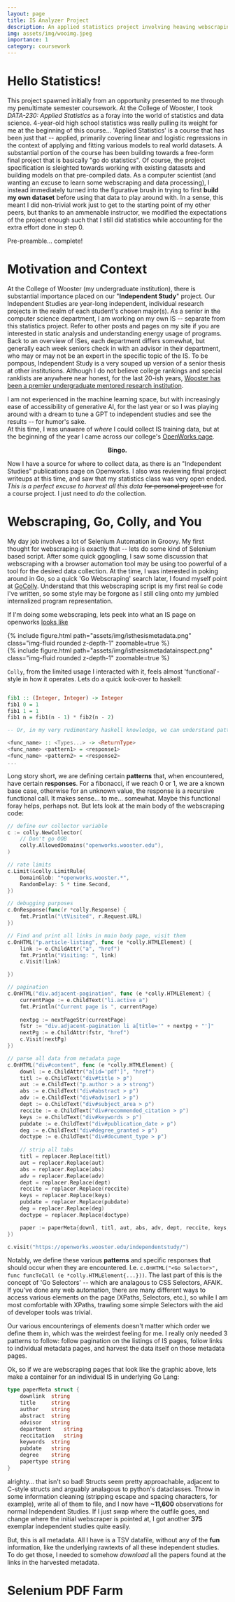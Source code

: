```yaml
---
layout: page
title: IS Analyzer Project
description: An applied statistics project involving heaving webscraping and NLP processing
img: assets/img/wooimg.jpeg
importance: 1
category: coursework
---
```


# Hello Statistics!

This project spawned initially from an opportunity presented to me through my penultimate semester coursework. 
At the College of Wooster, I took *DATA-230: Applied Statistics* as a foray into the world of statistics and data science.
4-year-old high school statistics was really pulling its weight for me at the beginning of this course...
'Applied Statistics' is a course that has been just that -- applied, primarily covering linear and logistic regressions in the context of applying and fitting various models to real world datasets.
A substantial portion of the course has been building towards a free-form final project that is basically "go do statistics".
Of course, the project specification is sleighted towards working with existing datasets and building models on that pre-compiled data. 
As a computer scientist (and wanting an excuse to learn some webscraping and data processing), I instead immediately turned into the figurative brush in trying to first **build my own dataset** before using that data to play around with.
In a sense, this meant I did non-trivial work just to get to the starting point of my other peers, but thanks to an ammenable instructor, we modified the expectations of the project enough such that I still did statistics while accounting for the extra effort done in step 0.

Pre-preamble... complete!

# Motivation and Context 

At the College of Wooster (my undergraduate institution), there is substantial importance placed on our "**Independent Study**" project.
Our Independent Studies are year-long independent, individual research projects in the realm of each student's chosen major(s). 
As a senior in the computer science department, I am working on my own IS -- separate from this statistics project. Refer to other posts and pages on my site if you are interested in static analysis and understanding energy usage of programs. 
Back to an overview of ISes, each department differs somewhat, but generally each week seniors check in with an advisor in their department, who may or may not be an expert in the specific topic of the IS.
To be pompous, Independent Study is a very souped up version of a senior thesis at other institutions. Although I do not believe college rankings and special ranklists are anywhere near honest, for the last 20-ish years, [Wooster has been a premier undergraduate mentored research institution](https://wooster.edu/academics/research/).

I am not experienced in the machine learning space, but with increasingly ease of accessibility of generative AI, for the last year or so I was playing around with a dream to tune a GPT to independent studies and see the results -- for humor's sake.  
At this time, I was unaware of *where* I could collect IS training data, but at the beginning of the year I came across our college's [OpenWorks page](https://openworks.wooster.edu/). 

<center><b>Bingo.</b></center>

Now I have a source for where to collect data, as there is an "Independent Studies" publications page on Openworks. I also was reviewing final project writeups at this time, and saw that my statistics class was very open ended. *This is a perfect excuse to harvest all this data* ~~for personal project use~~ for a course project. I just need to *do* the collection.

# Webscraping, Go, Colly, and You 

My day job involves a lot of Selenium Automation in Groovy. My first thought for webscraping is exactly that -- lets do some kind of Selenium based script. After some quick ggoogling, I saw some discussion that webscraping with a browser automation tool may be using too powerful of a tool for the desired data collection. At the time, I was interested in poking around in Go, so a quick 'Go Webscraping' search later, I found myself point at [GoColly](https://go-colly.org/). Understand that this webscraping script is my first real `Go` code I've written, so some style may be forgone as I still cling onto my jumbled internalized program representation. 

If I'm doing some webscraping, lets peek into what an IS page on openworks [looks like](https://openworks.wooster.edu/independentstudy/10559/)

<div class="row mt-3">
    <div class="col-sm mt-3 mt-md-0">
        {% include figure.html path="assets/img/isthesismetadata.png" class="img-fluid rounded z-depth-1" zoomable=true %}
    </div>
    <div class="col-sm mt-3 mt-md-0">
        {% include figure.html path="assets/img/isthesismetadatainspect.png" class="img-fluid rounded z-depth-1" zoomable=true %}
    </div>
</div>

`Colly`, from the limited usage I interacted with it, feels almost 'functional'-style in how it operates. Lets do a quick look-over to haskell:

```hs 

fib1 :: (Integer, Integer) -> Integer
fib1 0 = 1 
fib1 1 = 1 
fib1 n = fib1(n - 1) * fib2(n - 2)

-- Or, in my very rudimentary haskell knowledge, we can understand pattern matching like so:

<func_name> :: <Types...> -> <ReturnType>
<func_name> <pattern1> = <response1>
<func_name> <pattern2> = <response2>
...

```

Long story short, we are defining certain **patterns** that, when encountered, have certain **responses**. For a fibonacci, if we reach 0 or 1, we are a known base case, otherwise for an unknown value, the response is a recursive functional call. It makes sense... to me... somewhat. Maybe this functional foray helps, perhaps not. But lets look at the main body of the webscraping code:

```go 
// define our collector variable
c := colly.NewCollector(
    // Don't go OOB
    colly.AllowedDomains("openworks.wooster.edu"),
)

// rate limits
c.Limit(&colly.LimitRule{
    DomainGlob: "*openworks.wooster.*",
    RandomDelay: 5 * time.Second,
})

// debugging purposes
c.OnResponse(func(r *colly.Response) {
    fmt.Println("\tVisited", r.Request.URL)
})

// Find and print all links in main body page, visit them
c.OnHTML("p.article-listing", func (e *colly.HTMLElement) {
    link := e.ChildAttr("a", "href")
    fmt.Println("Visiting: ", link)
    c.Visit(link)

})

// pagination 
c.OnHTML("div.adjacent-pagination", func (e *colly.HTMLElement) {
    currentPage := e.ChildText("li.active a")
    fmt.Println("Current page is ", currentPage)
    
    nextpg := nextPageStr(currentPage)   
    fstr := "div.adjacent-pagination li a[title='" + nextpg + "']"
    nextPg := e.ChildAttr(fstr, "href")
    c.Visit(nextPg)
})

// parse all data from metadata page
c.OnHTML("div#content", func (e *colly.HTMLElement) {
    downl := e.ChildAttr("a[id='pdf']", "href")
    titl := e.ChildText("div#title > p")
    aut := e.ChildText("p.author > a > strong")
    abs := e.ChildText("div#abstract > p")
    adv := e.ChildText("div#advisor1 > p")
    dept := e.ChildText("div#subject_area > p")
    reccite := e.ChildText("div#recommended_citation > p")
    keys := e.ChildText("div#keywords > p")
    pubdate := e.ChildText("div#publication_date > p")    
    deg := e.ChildText("div#degree_granted > p")
    doctype := e.ChildText("div#document_type > p")
   
    // strip all tabs
    titl = replacer.Replace(titl)
    aut = replacer.Replace(aut)
    abs = replacer.Replace(abs)
    adv = replacer.Replace(adv)
    dept = replacer.Replace(dept)
    reccite = replacer.Replace(reccite)
    keys = replacer.Replace(keys)
    pubdate = replacer.Replace(pubdate)
    deg = replacer.Replace(deg)
    doctype = replacer.Replace(doctype)

    paper := paperMeta{downl, titl, aut, abs, adv, dept, reccite, keys, pubdate, deg, doctype}
})

c.visit("https://openworks.wooster.edu/independentstudy/")

```

Notably, we define these various **patterns** and specific responses that should occur when they are encountered. I.e. `c.OnHTML("<Go Selector>", func funcToCall (e *colly.HTMLElement{...}))`. The last part of this is the concept of 'Go Selectors' -- which are analagous to CSS Selectors, AFAIK. If you've done any web automation, there are many different ways to access various elements on the page (XPaths, Selectors, etc.), so while I am most comfortable with XPaths, trawling some simple Selectors with the aid of developer tools was trivial. 

Our various encounterings of elements doesn't matter which order we define them in, which was the weirdest feeling for me. I really only needed 3 patterns to follow: follow pagination on the listings of IS pages, follow links to individual metadata pages, and harvest the data itself on those metadata pages.

Ok, so if we are webscraping pages that look like the graphic above, lets make a container for an individual IS in underlying Go Lang:

```go 
type paperMeta struct {
    downlink  string
    title     string
    author    string
    abstract  string 
    advisor   string
    department    string 
    reccitation   string 
    keywords  string 
    pubdate   string 
    degree    string 
    papertype string 
}
```

alrighty... that isn't so bad! Structs seem pretty approachable, adjacent to C-style structs and arguably analagous to python's dataclasses. Throw in some information cleaning (stripping escape and spacing characters, for example), write all of them to file, and I now have **~11,600** observations for normal Independent Studies. If I just swap where the outfile goes, and change where the initial webscraper is pointed at, I got another **375** exemplar independent studies quite easily. 

But, this is all metadata. All I have is a TSV datafile, without any of the **fun** information, like the underlying rawtexts of all these independent studies. To do get those, I needed to somehow *download* all the papers found at the links in the harvested metadata.

# Selenium PDF Farm 

